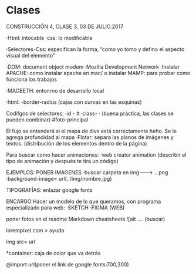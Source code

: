 # Clases

CONSTRUCCIÓN 4, CLASE 3, 03 DE JULIO.2017

·Html: intocable ·css: lo modificable

·Selectores-Css: especifican la forma, “como yo tomo y defino el aspecto visual del elemento"

·DOM: document object modem ·Mozilla Development Network ·Instalar APACHE: como instalar apache en mac/ o instalar MAMP: para probar como funciona los trabajos

·MACBETH: entonrno de desarrollo local

·html: -border-radius (cajas con curvas en las esquinas)

Codifgos de selectores: ·id - # ·class- · (buena práctica, las clases se pueden combinar) #foto-principal

El fujo se entenderá si el mapa de divs está correctamente heho. Se le agrega profundidad al mapa ·Flotar: separa las planos de imágenes y textos. (distribución de los elementos dentro de la página)

Para buscar como hacer animaciones: ·web creator animation (describir el tipo de animación y después te tira un código)

EJEMPLOS: PONER IMAGENES ·buscar carpeta en img---> ...png ·background-image= url(../img/nombre.jpg)

TIPOGRAFÍAS: enlazar google fonts

ENCARGO Hacer un modelo de lo que queramos, con programa especializado para web: ·SKETCH ·FIGMA (WEB)

poner fotos en el readme Markdown cheatsheets ![alt .... (buscar)

lorempixel.com > ayuda

img src= url

*container: caja de color que va detrás

@import url(poner el link de google fonts:700,300)
